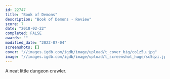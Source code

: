 ```yaml
---
id: 22747
title: "Book of Demons"
description: "Book of Demons - Review"
score: 7
date: "2018-02-22"
completed: FALSE
awards: ""
modified_date: "2022-07-04"
screenshots: []
cover: "//images.igdb.com/igdb/image/upload/t_cover_big/co1z5u.jpg"
image: "//images.igdb.com/igdb/image/upload/t_screenshot_huge/sc5qzi.jpg"
---
```

A neat little dungeon crawler.